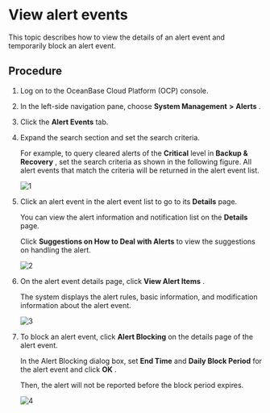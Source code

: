 View alert events 
======================================

This topic describes how to view the details of an alert event and temporarily block an alert event. 

Procedure 
------------------------------

1. Log on to the OceanBase Cloud Platform (OCP) console.

   

2. In the left-side navigation pane, choose **System Management** **\>** **Alerts** .

   

3. Click the **Alert Events** tab.

   

4. Expand the search section and set the search criteria. 

   For example, to query cleared alerts of the **Critical** level in **Backup \& Recovery** , set the search criteria as shown in the following figure. All alert events that match the criteria will be returned in the alert event list. 

   ![1](https://help-static-aliyun-doc.aliyuncs.com/assets/img/en-US/8000103561/p440701.png)
   

5. Click an alert event in the alert event list to go to its **Details** page. 

   You can view the alert information and notification list on the **Details** page. 

   Click **Suggestions on How to Deal with Alerts** to view the suggestions on handling the alert. 

   ![2](https://help-static-aliyun-doc.aliyuncs.com/assets/img/en-US/9000103561/p440702.png)
   

6. On the alert event details page, click **View Alert Items** . 

   The system displays the alert rules, basic information, and modification information about the alert event. 

   ![3](https://help-static-aliyun-doc.aliyuncs.com/assets/img/en-US/9000103561/p440703.png)
   

7. To block an alert event, click **Alert Blocking** on the details page of the alert event. 

   In the Alert Blocking dialog box, set **End Time** and **Daily Block Period** for the alert event and click **OK** . 

   Then, the alert will not be reported before the block period expires. 

   ![4](https://help-static-aliyun-doc.aliyuncs.com/assets/img/en-US/9000103561/p440704.png)
   



